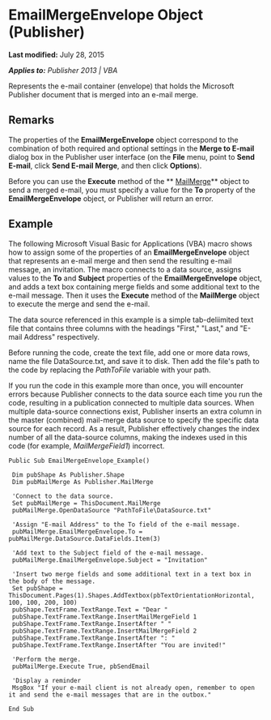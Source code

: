 
# EmailMergeEnvelope Object (Publisher)

 **Last modified:** July 28, 2015

 _**Applies to:** Publisher 2013 | VBA_

Represents the e-mail container (envelope) that holds the Microsoft Publisher document that is merged into an e-mail merge.


## Remarks

The properties of the  **EmailMergeEnvelope** object correspond to the combination of both required and optional settings in the **Merge to E-mail** dialog box in the Publisher user interface (on the **File** menu, point to **Send E-mail**, click  **Send E-mail Merge**, and then click  **Options**). 

Before you can use the  **Execute** method of the ** [MailMerge](028e1e42-c61c-9b2b-4aec-d6a184504ec1.md)** object to send a merged e-mail, you must specify a value for the **To** property of the **EmailMergeEnvelope** object, or Publisher will return an error.


## Example

The following Microsoft Visual Basic for Applications (VBA) macro shows how to assign some of the properties of an  **EmailMergeEnvelope** object that represents an e-mail merge and then send the resulting e-mail message, an invitation. The macro connects to a data source, assigns values to the **To** and **Subject** properties of the **EmailMergeEnvelope** object, and adds a text box containing merge fields and some additional text to the e-mail message. Then it uses the **Execute** method of the **MailMerge** object to execute the merge and send the e-mail.

The data source referenced in this example is a simple tab-deliimited text file that contains three columns with the headings "First," "Last," and "E-mail Address" respectively.

Before running the code, create the text file, add one or more data rows, name the file DataSource.txt, and save it to disk. Then add the file's path to the code by replacing the  _PathToFile_ variable with your path.

If you run the code in this example more than once, you will encounter errors because Publisher connects to the data source each time you run the code, resulting in a publication connected to multiple data sources. When multiple data-source connections exist, Publisher inserts an extra column in the master (combined) mail-merge data source to specify the specific data source for each record. As a result, Publisher effectively changes the index number of all the data-source columns, making the indexes used in this code (for example,  _MailMergeField1_) incorrect.




```
Public Sub EmailMergeEnvelope_Example() 
 
 Dim pubShape As Publisher.Shape 
 Dim pubMailMerge As Publisher.MailMerge 
 
 'Connect to the data source. 
 Set pubMailMerge = ThisDocument.MailMerge 
 pubMailMerge.OpenDataSource "PathToFile\DataSource.txt" 
 
 'Assign "E-mail Address" to the To field of the e-mail message. 
 pubMailMerge.EmailMergeEnvelope.To = pubMailMerge.DataSource.DataFields.Item(3) 
 
 'Add text to the Subject field of the e-mail message. 
 pubMailMerge.EmailMergeEnvelope.Subject = "Invitation" 
 
 'Insert two merge fields and some additional text in a text box in the body of the message. 
 Set pubShape = ThisDocument.Pages(1).Shapes.AddTextbox(pbTextOrientationHorizontal, 100, 100, 200, 100) 
 pubShape.TextFrame.TextRange.Text = "Dear " 
 pubShape.TextFrame.TextRange.InsertMailMergeField 1 
 pubShape.TextFrame.TextRange.InsertAfter " " 
 pubShape.TextFrame.TextRange.InsertMailMergeField 2 
 pubShape.TextFrame.TextRange.InsertAfter ": " 
 pubShape.TextFrame.TextRange.InsertAfter "You are invited!" 
 
 'Perform the merge. 
 pubMailMerge.Execute True, pbSendEmail 
 
 'Display a reminder 
 MsgBox "If your e-mail client is not already open, remember to open it and send the e-mail messages that are in the outbox." 
 
End Sub
```

